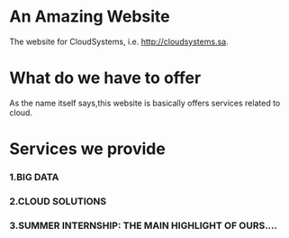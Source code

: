 # An Amazing Website
The website for CloudSystems, i.e. http://cloudsystems.sa.
# What do we have to offer
As the name itself says,this website is basically offers services related to cloud.
# Services we provide 
### 1.BIG DATA
### 2.CLOUD SOLUTIONS
### 3.SUMMER INTERNSHIP: THE MAIN HIGHLIGHT OF OURS....
